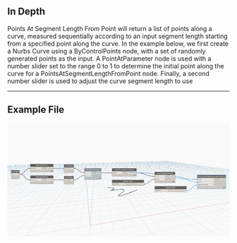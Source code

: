 ## In Depth
Points At Segment Length From Point will return a list of points along a curve, measured sequentially according to an input segment length starting from a specified point along the curve. In the example below, we first create a Nurbs Curve using a ByControlPoints node, with a set of randomly generated points as the input. A PointAtParameter node is used with a number slider set to the range 0 to 1 to determine the initial point along the curve for a PointsAtSegmentLengthFromPoint node. Finally, a second number slider is used to adjust the curve segment length to use
___
## Example File

![PointsAtSegmentLengthFromPoint](./Autodesk.DesignScript.Geometry.Curve.PointsAtSegmentLengthFromPoint_img.jpg)

